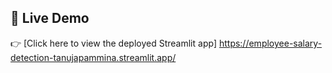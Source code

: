 ## 🚀 Live Demo

👉 [Click here to view the deployed Streamlit app]
https://employee-salary-detection-tanujapammina.streamlit.app/
